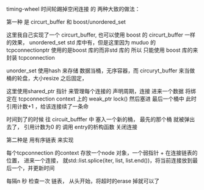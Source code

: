 timing-wheel
时间轮踢掉空闲连接 的 两种大致的做法：

第一种 是 circurt_buffer 和  boost/unordered_set

这里我自己实现了一个 circurt_buffer, 也可以使用 boost 的 circurt_buffer
一样的效果， unordered_set std 库中有，但是这里因为 muduo 的tcpconnectionptr 使用的是boost 库的而非std 库的 所以 只能使用 boost 库的来封装 tcpconnection

unorder_set 使用hash 来存储 数据当桶，无序容器，而 circuryt_buffer 来当做 桶的轮盘，大小resize 之后固定，

这里使用shared_ptr 指针 来管理每个连接的 声明周期，连接 进来一个数据 将绑定在 tcpconnection context 上的 weak_ptr lock() 然后塞进 最后一个桶中 此时 引用计数+1 ，给该连接续了一条命

时间到了的时候 往 circuit_bufffer 中 塞入一个新的桶， 最先的那个桶 就被弹出去了， 引用计数为0 的 调用 entry的析构函数 关闭连接

第二种是 用有序链表 来实现

每个tcpconnection 的context  存放一个node 对象，一个弱指针 + 在连接链表的位置， 进来一个连接， 就std::list.splice(iter, list, list.end())，将当前连接放到最后一个，并更新时间

每隔n 秒 检查一次 链表， 从头开始，将超时的erase 掉就可以了

